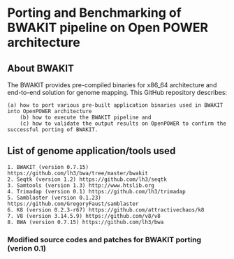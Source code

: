 # Porting and Benchmarking of BWAKIT pipeline on Open POWER architecture


## About BWAKIT 
The BWAKIT provides pre-compiled binaries for x86_64 architecture and end-to-end solution for genome mapping. This GitHub repository describes: 

  	(a) how to port various pre-built application binaries used in BWAKIT into OpenPOWER architecture 
    	(b) how to execute the BWAKIT pipeline and 
    	(c) how to validate the output results on OpenPOWER to confirm the successful porting of BWAKIT. 


## List of genome application/tools used

	1. BWAKIT (version 0.7.15) https://github.com/lh3/bwa/tree/master/bwakit
	2. Seqtk (version 1.2) https://github.com/lh3/seqtk
	3. Samtools (version 1.3) http://www.htslib.org
	4. Trimadap (version 0.1) https://github.com/lh3/trimadap 
	5. Samblaster (version 0.1.23) https://github.com/GregoryFaust/samblaster
	6. K8 (version 0.2.3-r67) https://github.com/attractivechaos/k8
	7. V8 (version 3.14.5.9) https://github.com/v8/v8
	8. BWA (version 0.7.15) https://github.com/lh3/bwa
	
### Modified source codes and patches for BWAKIT porting (verion 0.1)



